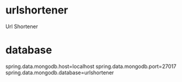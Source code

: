 # urlshortener
Url Shortener

# database
spring.data.mongodb.host=localhost
spring.data.mongodb.port=27017
spring.data.mongodb.database=urlshortener
